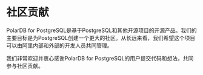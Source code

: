 # 社区贡献

PolarDB for PostgreSQL是基于PostgreSQL和其他开源项目的开源产品。我们的主要目标是为PostgreSQL创建一个更大的社区。从长远来看，我们希望这个项目可以由阿里内部和外部的开发人员共同管理。

我们非常欢迎并衷心感谢PolarDB for PostgreSQL的用户提交代码和想法，共同参与社区贡献。